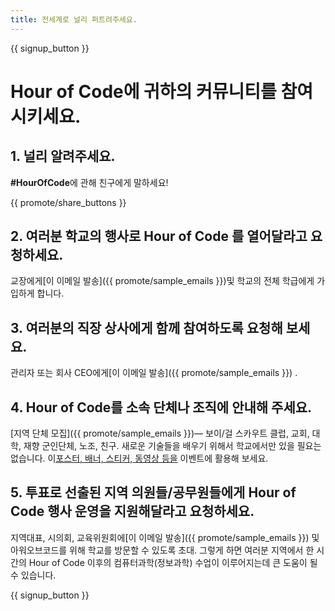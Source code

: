 ```yaml
---
title: 전세계로 널리 퍼트려주세요.
---
```


{{ signup_button }}

# Hour of Code에 귀하의 커뮤니티를 참여시키세요.

## 1. 널리 알려주세요.

**#HourOfCode**에 관해 친구에게 말하세요!

{{ promote/share_buttons }}

## 2. 여러분 학교의 행사로 Hour of Code 를 열어달라고 요청하세요.

교장에게[이 이메일 발송]({{ promote/sample_emails }})및 학교의 전체 학급에게 가입하게 합니다.

## 3. 여러분의 직장 상사에게 함께 참여하도록 요청해 보세요.

관리자 또는 회사 CEO에게[이 이메일 발송]({{ promote/sample_emails }}) .

## 4. Hour of Code를 소속 단체나 조직에 안내해 주세요.

[지역 단체 모집]({{ promote/sample_emails }})— 보이/걸 스카우트 클럽, 교회, 대학, 재향 군인단체, 노조, 친구. 새로운 기술들을 배우기 위해서 학교에서만 있을 필요는 없습니다. 이[포스터, 배너, 스티커, 동영상 등을](/promote/resources) 이벤트에 활용해 보세요.

## 5. 투표로 선출된 지역 의원들/공무원들에게 Hour of Code 행사 운영을 지원해달라고 요청하세요.

지역대표, 시의회, 교육위원회에[이 이메일 발송]({{ promote/sample_emails }}) 및 아워오브코드를 위해 학교를 방문할 수 있도록 초대. 그렇게 하면 여러분 지역에서 한 시간의 Hour of Code 이후의 컴퓨터과학(정보과학) 수업이 이루어지는데 큰 도움이 될 수 있습니다.

{{ signup_button }}